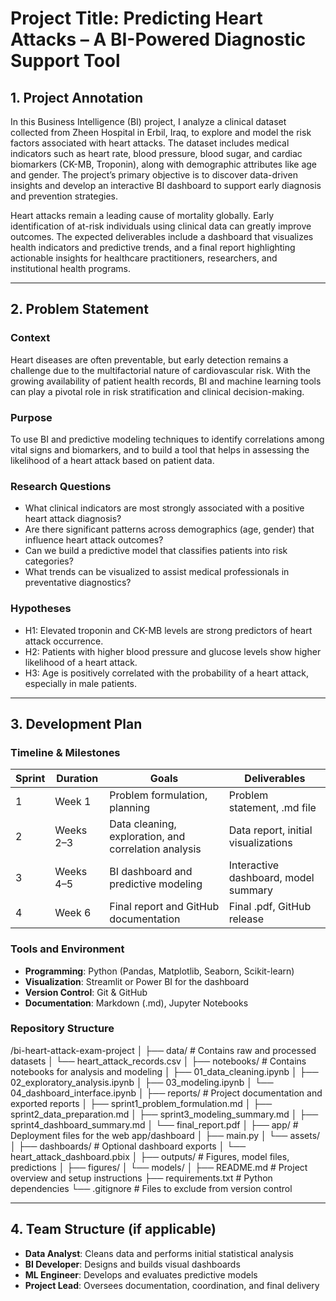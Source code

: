# Project Title: Predicting Heart Attacks – A BI-Powered Diagnostic Support Tool

## 1. Project Annotation

In this Business Intelligence (BI) project, I analyze a clinical dataset collected from Zheen Hospital in Erbil, Iraq, to explore and model the risk factors associated with heart attacks. The dataset includes medical indicators such as heart rate, blood pressure, blood sugar, and cardiac biomarkers (CK-MB, Troponin), along with demographic attributes like age and gender. The project’s primary objective is to discover data-driven insights and develop an interactive BI dashboard to support early diagnosis and prevention strategies.

Heart attacks remain a leading cause of mortality globally. Early identification of at-risk individuals using clinical data can greatly improve outcomes. The expected deliverables include a dashboard that visualizes health indicators and predictive trends, and a final report highlighting actionable insights for healthcare practitioners, researchers, and institutional health programs.

---

## 2. Problem Statement

### Context
Heart diseases are often preventable, but early detection remains a challenge due to the multifactorial nature of cardiovascular risk. With the growing availability of patient health records, BI and machine learning tools can play a pivotal role in risk stratification and clinical decision-making.

### Purpose
To use BI and predictive modeling techniques to identify correlations among vital signs and biomarkers, and to build a tool that helps in assessing the likelihood of a heart attack based on patient data.

### Research Questions
- What clinical indicators are most strongly associated with a positive heart attack diagnosis?
- Are there significant patterns across demographics (age, gender) that influence heart attack outcomes?
- Can we build a predictive model that classifies patients into risk categories?
- What trends can be visualized to assist medical professionals in preventative diagnostics?

### Hypotheses
- H1: Elevated troponin and CK-MB levels are strong predictors of heart attack occurrence.
- H2: Patients with higher blood pressure and glucose levels show higher likelihood of a heart attack.
- H3: Age is positively correlated with the probability of a heart attack, especially in male patients.

---

## 3. Development Plan

### Timeline & Milestones
| Sprint | Duration       | Goals                                                | Deliverables                         |
|--------|----------------|------------------------------------------------------|--------------------------------------|
| 1      | Week 1         | Problem formulation, planning                        | Problem statement, .md file          |
| 2      | Weeks 2–3      | Data cleaning, exploration, and correlation analysis | Data report, initial visualizations  |
| 3      | Weeks 4–5      | BI dashboard and predictive modeling                 | Interactive dashboard, model summary |
| 4      | Week 6         | Final report and GitHub documentation                | Final .pdf, GitHub release           |

### Tools and Environment
- **Programming**: Python (Pandas, Matplotlib, Seaborn, Scikit-learn)
- **Visualization**: Streamlit or Power BI for the dashboard
- **Version Control**: Git & GitHub
- **Documentation**: Markdown (.md), Jupyter Notebooks

### Repository Structure

/bi-heart-attack-exam-project
│
├── data/                         # Contains raw and processed datasets
│   └── heart_attack_records.csv
│
├── notebooks/                   # Contains notebooks for analysis and modeling
│   ├── 01_data_cleaning.ipynb
│   ├── 02_exploratory_analysis.ipynb
│   ├── 03_modeling.ipynb
│   └── 04_dashboard_interface.ipynb
│
├── reports/                     # Project documentation and exported reports
│   ├── sprint1_problem_formulation.md
│   ├── sprint2_data_preparation.md
│   ├── sprint3_modeling_summary.md
│   ├── sprint4_dashboard_summary.md
│   └── final_report.pdf
│
├── app/                         # Deployment files for the web app/dashboard
│   ├── main.py
│   └── assets/
│
├── dashboards/                  # Optional dashboard exports
│   └── heart_attack_dashboard.pbix
│
├── outputs/                     # Figures, model files, predictions
│   ├── figures/
│   └── models/
│
├── README.md                    # Project overview and setup instructions
├── requirements.txt             # Python dependencies
└── .gitignore                   # Files to exclude from version control

---

## 4. Team Structure (if applicable)

- **Data Analyst**: Cleans data and performs initial statistical analysis
- **BI Developer**: Designs and builds visual dashboards
- **ML Engineer**: Develops and evaluates predictive models
- **Project Lead**: Oversees documentation, coordination, and final delivery